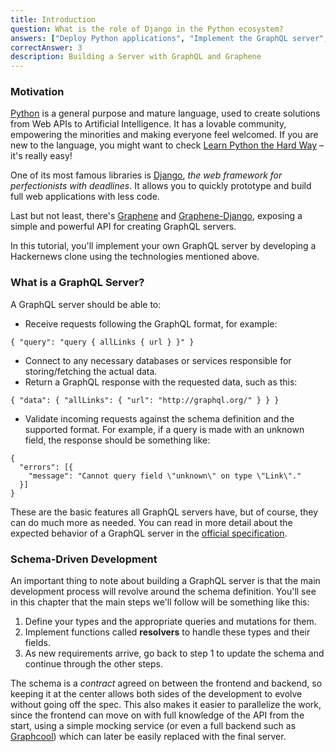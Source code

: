 ```yaml
---
title: Introduction
question: What is the role of Django in the Python ecosystem?
answers: ["Deploy Python applications", "Implement the GraphQL server", "Running Python scripts", "Create web applications"]
correctAnswer: 3
description: Building a Server with GraphQL and Graphene
---
```


### Motivation

[Python](https://www.python.org) is a general purpose and mature language, used to create solutions from Web APIs to Artificial Intelligence. It has a lovable community, empowering the minorities and making everyone feel welcomed. If you are new to the language, you might want to check [Learn Python the Hard Way](https://learnpythonthehardway.org/) – it's really easy!

One of its most famous libraries is [Django](https://www.djangoproject.com/), *the web framework for perfectionists with deadlines*. It allows you to quickly prototype and build full web applications with less code.

Last but not least, there's [Graphene](http://graphene-python.org/) and [Graphene-Django](http://docs.graphene-python.org/projects/django/en/latest/), exposing a simple and powerful API for creating GraphQL servers.

In this tutorial, you'll implement your own GraphQL server by developing a Hackernews clone using the technologies mentioned above.

### What is a GraphQL Server?

A GraphQL server should be able to:

* Receive requests following the GraphQL format, for example:

```graphql(nocopy)
{ "query": "query { allLinks { url } }" }
```

* Connect to any necessary databases or services responsible for storing/fetching the actual data.
* Return a GraphQL response with the requested data, such as this:

```graphql(nocopy)
{ "data": { "allLinks": { "url": "http://graphql.org/" } } }
```

* Validate incoming requests against the schema definition and the supported format. For example, if a query is made with an unknown field, the response should be something like:

```graphql(nocopy)
{
  "errors": [{
    "message": "Cannot query field \"unknown\" on type \"Link\"."
  }]
}
```

These are the basic features all GraphQL servers have, but of course, they can do much more as needed. You can read in more detail about the expected behavior of a GraphQL server in the [official specification](https://facebook.github.io/graphql/).

### Schema-Driven Development

An important thing to note about building a GraphQL server is that the main development process will revolve around the schema definition. You'll see in this chapter that the main steps we'll follow will be something like this:

1. Define your types and the appropriate queries and mutations for them.
2. Implement functions called **resolvers** to handle these types and their fields.
3. As new requirements arrive, go back to step 1 to update the schema and continue through the other steps.

The schema is a *contract* agreed on between the frontend and backend, so keeping it at the center allows both sides of the development to evolve without going off the spec. This also makes it easier to parallelize the work, since the frontend can move on with full knowledge of the API from the start, using a simple mocking service (or even a full backend such as [Graphcool](https://www.graph.cool/)) which can later be easily replaced with the final server.

